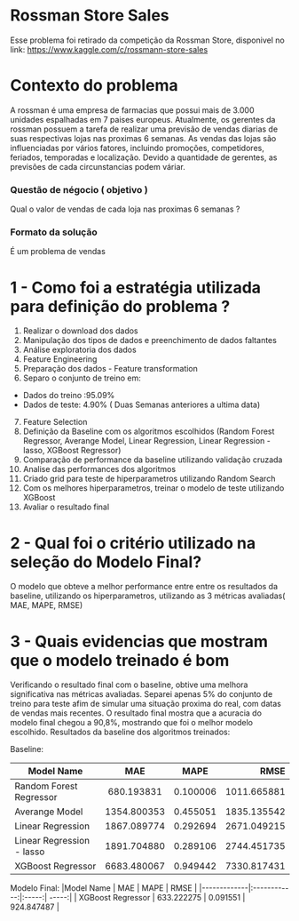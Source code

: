 # Rossman Store Sales
Esse problema foi retirado da competição da Rossman Store, disponivel
no link: https://www.kaggle.com/c/rossmann-store-sales

# Contexto do problema
 A rossman é uma empresa de farmacias que possui mais de 3.000 unidades espalhadas
em 7 paises europeus. Atualmente, os gerentes da rossman possuem a tarefa de realizar uma previsão
de vendas diarias de suas respectivas lojas nas proximas 6 semanas.
As vendas das lojas são influenciadas por vários fatores, incluindo promoções, competidores, feriados,
temporadas e localização. Devido a quantidade de gerentes, as previsões de cada circunstancias podem váriar.

### Questão de négocio ( objetivo )
Qual o valor de vendas de cada loja nas proximas 6 semanas ? 

### Formato da solução
É um problema de vendas

# 1 - Como foi a estratégia utilizada para definição do problema ?
 1. Realizar o download dos dados
 2. Manipulação dos tipos de dados e preenchimento de dados faltantes
 3. Análise exploratoria dos dados
 4. Feature Engineering
 5. Preparação dos dados - Feature transformation
 6. Separo o conjunto de treino em:
  - Dados do treino :95.09%
  - Dados de teste: 4.90% ( Duas Semanas anteriores a ultima data)
 7. Feature Selection
 8. Definição da Baseline com os algoritmos escolhidos (Random Forest Regressor, Averange Model, Linear Regression, Linear Regression - lasso, XGBoost Regressor)
 9. Comparação de performance da baseline utilizando validação cruzada
 10. Analise das performances dos algoritmos
 11. Criado grid para teste de hiperparametros utilizando Random Search
 12. Com os melhores hiperparametros, treinar o modelo de teste utilizando XGBoost
 13. Avaliar o resultado final
 
 # 2 - Qual foi o critério utilizado na seleção do Modelo Final?
  O modelo que obteve a melhor performance entre entre os resultados da baseline, utilizando os hiperparametros, utilizando as 3 métricas avaliadas( MAE, MAPE, RMSE)
  
 # 3 - Quais evidencias que mostram que o modelo treinado é bom
  Verificando o resultado final com o baseline, obtive uma melhora significativa nas métricas avaliadas. Separei apenas 5% do conjunto de treino para teste afim de simular
  uma situação proxima do real, com datas de vendas mais recentes. O resultado final mostra que a acuracia do modelo final chegou a 90,8%, mostrando que foi o melhor modelo
  escolhido.
  Resultados da baseline dos algoritmos treinados:
  
  Baseline:
  
  |Model Name   |      MAE     |  MAPE |  RMSE |
  |-------------|:------------:|:-----:| -----:|
  | Random Forest Regressor|  680.193831	 | 0.100006 |   1011.665881 |
  | Averange Model |    1354.800353	   |   0.455051 |   1835.135542 |
  | Linear Regression | 1867.089774 |    0.292694 |   2671.049215 |
  | Linear Regression - lasso |  1891.704880 | 0.289106 |   2744.451735 |
  | XGBoost Regressor |  6683.480067 | 0.949442 |   7330.817431 |
  
  Modelo Final:
  |Model Name   |      MAE     |  MAPE |  RMSE |
  |-------------|:------------:|:-----:| -----:|
  | XGBoost Regressor |  633.222275 | 0.091551 |   924.847487 |
  
